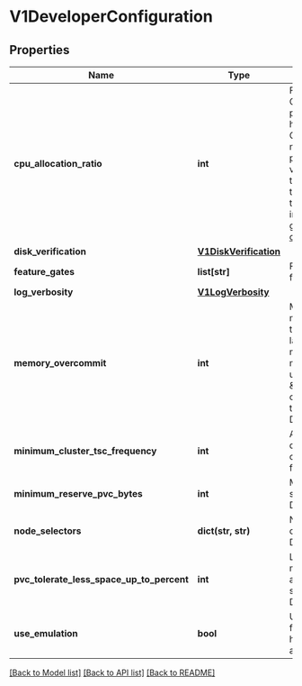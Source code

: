 # V1DeveloperConfiguration

## Properties
Name | Type | Description | Notes
------------ | ------------- | ------------- | -------------
**cpu_allocation_ratio** | **int** | For each requested virtual CPU, CPUAllocationRatio defines how much physical CPU to request per VMI from the hosting node. The value is in fraction of a CPU thread (or core on non-hyperthreaded nodes). For example, a value of 1 means 1 physical CPU thread per VMI CPU thread. A value of 100 would be 1% of a physical thread allocated for each requested VMI thread. This option has no effect on VMIs that request dedicated CPUs. More information at: https://kubevirt.io/user-guide/operations/node_overcommit/#node-cpu-allocation-ratio Defaults to 10 | [optional] 
**disk_verification** | [**V1DiskVerification**](V1DiskVerification.md) |  | [optional] 
**feature_gates** | **list[str]** | FeatureGates is the list of experimental features to enable. Defaults to none | [optional] 
**log_verbosity** | [**V1LogVerbosity**](V1LogVerbosity.md) |  | [optional] 
**memory_overcommit** | **int** | MemoryOvercommit is the percentage of memory we want to give VMIs compared to the amount given to its parent pod (virt-launcher). For example, a value of 102 means the VMI will \&quot;see\&quot; 2% more memory than its parent pod. Values under 100 are effectively \&quot;undercommits\&quot;. Overcommits can lead to memory exhaustion, which in turn can lead to crashes. Use carefully. Defaults to 100 | [optional] 
**minimum_cluster_tsc_frequency** | **int** | Allow overriding the automatically determined minimum TSC frequency of the cluster and fixate the minimum to this frequency. | [optional] 
**minimum_reserve_pvc_bytes** | **int** | MinimumReservePVCBytes is the amount of space, in bytes, to leave unused on disks. Defaults to 131072 (128KiB) | [optional] 
**node_selectors** | **dict(str, str)** | NodeSelectors allows restricting VMI creation to nodes that match a set of labels. Defaults to none | [optional] 
**pvc_tolerate_less_space_up_to_percent** | **int** | LessPVCSpaceToleration determines how much smaller, in percentage, disk PVCs are allowed to be compared to the requested size (to account for various overheads). Defaults to 10 | [optional] 
**use_emulation** | **bool** | UseEmulation can be set to true to allow fallback to software emulation in case hardware-assisted emulation is not available. Defaults to false | [optional] 

[[Back to Model list]](../README.md#documentation-for-models) [[Back to API list]](../README.md#documentation-for-api-endpoints) [[Back to README]](../README.md)


